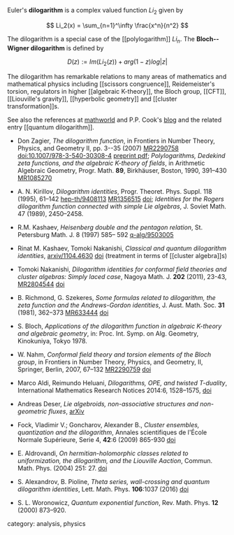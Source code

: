 Euler's __dilogarithm__ is a complex valued function $Li_2$ given by

$$
Li_2(x) = \sum_{n=1}^\infty \frac{x^n}{n^2}
$$

The dilogarithm is a special case of the [[polylogarithm]] $Li_n$. The __Bloch--Wigner dilogarithm__ is defined by

$$ D(z) := Im(Li_2(z)) + arg(1-z) log |z| $$

The dilogarithm has remarkable relations to many areas of mathematics and mathematical physics including [[scissors congruence]], Reidemeister's torsion, regulators in higher [[algebraic K-theory]], the Bloch group, [[CFT]], [[Liouville's gravity]], [[hyperbolic geometry]] and [[cluster transformation]]s.  

See also the references at [mathworld](http://mathworld.wolfram.com/Dilogarithm.html)
and P.P. Cook's [blog](http://ppcook.blogspot.com/2005/12/dilogarithms.html) and the related entry [[quantum dilogarithm]].

* Don Zagier, _The dilogarithm function_, in Frontiers in Number Theory, Physics, and Geometry II, pp. 3--35 (2007) [MR2290758](http://www.ams.org/mathscinet-getitem?mr=2290758) [doi:10.1007/978-3-540-30308-4](http://dx.doi.org/10.1007/978-3-540-30308-4) [preprint pdf](http://maths.dur.ac.uk/~dma0hg/dilog.pdf); _Polylogarithms, Dedekind zeta functions, and the algebraic K-theory of fields_, in Arithmetic Algebraic Geometry, Progr. Math. __89__, Birkh&#228;user, Boston, 1990, 391&#8211;430 [MR1085270](http://www.ams.org/mathscinet-getitem?mr=1085270)

* A. N. Kirillov, _Dilogarithm identities_, Progr. Theoret. Phys. Suppl. 118 (1995), 61&#8211;142 [hep-th/9408113](http://arxiv.org/abs/hep-th/9408113)
[MR1356515](http://www.ams.org/mathscinet-getitem?mr=1356515) [doi](http://dx.doi.org/10.1143/PTPS.118.61); _Identities for the Rogers dilogarithm function connected with simple Lie algebras_, J. Soviet Math. 47 (1989), 2450&#8211;2458.

* R.M. Kashaev, _Heisenberg double and the pentagon relation_, St. Petersburg Math. J. 8 (1997) 585&#8211; 592 [q-alg/9503005](http://arxiv.org/abs/q-alg/9503005)
* Rinat M. Kashaev, Tomoki Nakanishi, _Classical and quantum dilogarithm identities_, [arxiv/1104.4630](https://arxiv.org/abs/1104.4630) [doi](https://doi.org/10.3842/SIGMA.2011.102) (treatment in terms of [[cluster algebra]]s)
* Tomoki Nakanishi, _Dilogarithm identities for conformal field theories and cluster algebras: Simply laced case_, Nagoya Math. J. __202__ (2011), 23-43, [MR2804544](http://www.ams.org/mathscinet-getitem?mr=2804544) [doi](http://dx.doi.org/10.1215/00277630-1260432)

* B. Richmond, G. Szekeres, _Some formulas related to dilogarithm, the zeta function and the Andrews-Gordon identities_, J. Aust. Math. Soc. __31__ (1981), 362&#8211;373 [MR633444](http://www.ams.org/mathscinet-getitem?mr=633444) [doi](http://dx.doi.org/10.1017/S1446788700019492)

* S. Bloch, _Applications of the dilogarithm function in algebraic K-theory and algebraic geometry_, in: Proc. Int. Symp. on Alg. Geometry, Kinokuniya, Tokyo 1978.

* W. Nahm, _Conformal field theory and torsion elements of the Bloch group_, in Frontiers in Number Theory, Physics, and Geometry, II, Springer, Berlin, 2007, 67&#8211;132 [MR2290759](http://www.ams.org/mathscinet-getitem?mr=2290759) [doi](http://dx.doi.org/10.1007/978-3-540-30308-4_2)

* Marco Aldi, Reimundo Heluani, _Dilogarithms, OPE, and twisted T-duality_, International Mathematics Research Notices 2014:6, 1528–1575, [doi](https://doi.org/10.1093/imrn/rns258)

* Andreas Deser, _Lie algebroids, non-associative structures and non-geometric fluxes_, [arXiv]()

* Fock, Vladimir V.; Goncharov, Alexander B., _Cluster ensembles, quantization and the dilogarithm_, Annales scientifiques de l'École Normale Supérieure, Serie 4, __42__:6 (2009) 865-930 [doi](https://doi.org/10.24033/asens.2112)

* E. Aldrovandi, _On hermitian-holomorphic classes related to uniformization, the dilogarithm, and the Liouville Aaction_, Commun. Math. Phys. (2004) 251: 27. [doi](https://doi.org/10.1007/s00220-004-1168-6)

* S. Alexandrov, B. Pioline, _Theta series, wall-crossing and quantum dilogarithm identities_, Lett. Math. Phys. __106__:1037 (2016) [doi](https://doi.org/10.1007/s11005-016-0857-3)

* S. L. Woronowicz, _Quantum exponential function_, Rev. Math. Phys. __12__ (2000) 873–920.

category: analysis, physics